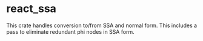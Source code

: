 # react_ssa

This crate handles conversion to/from SSA and normal form. This includes a pass to eliminate redundant phi nodes in SSA form.